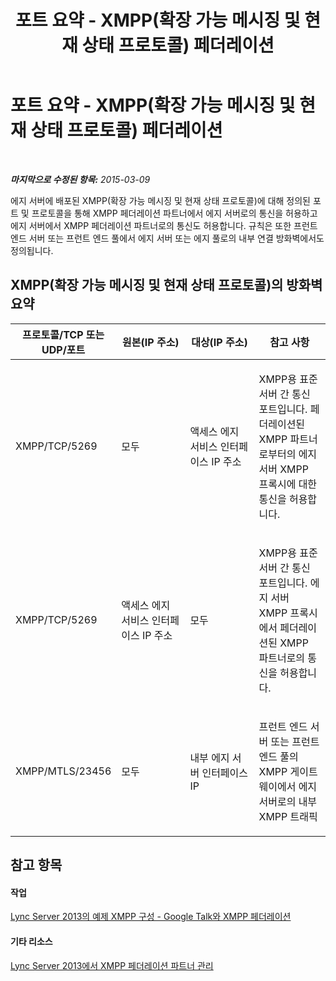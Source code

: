 ﻿---
title: 포트 요약 - XMPP(확장 가능 메시징 및 현재 상태 프로토콜) 페더레이션
TOCTitle: 포트 요약 - XMPP(확장 가능 메시징 및 현재 상태 프로토콜) 페더레이션
ms:assetid: 62e98fab-7add-4983-a3fa-dbe74e1c3849
ms:mtpsurl: https://technet.microsoft.com/ko-kr/library/JJ618371(v=OCS.15)
ms:contentKeyID: 49303835
ms.date: 08/24/2015
mtps_version: v=OCS.15
ms.translationtype: HT
---

# 포트 요약 - XMPP(확장 가능 메시징 및 현재 상태 프로토콜) 페더레이션

 

_**마지막으로 수정된 항목:** 2015-03-09_

에지 서버에 배포된 XMPP(확장 가능 메시징 및 현재 상태 프로토콜)에 대해 정의된 포트 및 프로토콜을 통해 XMPP 페더레이션 파트너에서 에지 서버로의 통신을 허용하고 에지 서버에서 XMPP 페더레이션 파트너로의 통신도 허용합니다. 규칙은 또한 프런트 엔드 서버 또는 프런트 엔드 풀에서 에지 서버 또는 에지 풀로의 내부 연결 방화벽에서도 정의됩니다.

## XMPP(확장 가능 메시징 및 현재 상태 프로토콜)의 방화벽 요약


<table>
<colgroup>
<col style="width: 25%" />
<col style="width: 25%" />
<col style="width: 25%" />
<col style="width: 25%" />
</colgroup>
<thead>
<tr class="header">
<th>프로토콜/TCP 또는 UDP/포트</th>
<th>원본(IP 주소)</th>
<th>대상(IP 주소)</th>
<th>참고 사항</th>
</tr>
</thead>
<tbody>
<tr class="odd">
<td><p>XMPP/TCP/5269</p></td>
<td><p>모두</p></td>
<td><p>액세스 에지 서비스 인터페이스 IP 주소</p></td>
<td><p>XMPP용 표준 서버 간 통신 포트입니다. 페더레이션된 XMPP 파트너로부터의 에지 서버 XMPP 프록시에 대한 통신을 허용합니다.</p></td>
</tr>
<tr class="even">
<td><p>XMPP/TCP/5269</p></td>
<td><p>액세스 에지 서비스 인터페이스 IP 주소</p></td>
<td><p>모두</p></td>
<td><p>XMPP용 표준 서버 간 통신 포트입니다. 에지 서버 XMPP 프록시에서 페더레이션된 XMPP 파트너로의 통신을 허용합니다.</p></td>
</tr>
<tr class="odd">
<td><p>XMPP/MTLS/23456</p></td>
<td><p>모두</p></td>
<td><p>내부 에지 서버 인터페이스 IP</p></td>
<td><p>프런트 엔드 서버 또는 프런트 엔드 풀의 XMPP 게이트웨이에서 에지 서버로의 내부 XMPP 트래픽</p></td>
</tr>
</tbody>
</table>


## 참고 항목

#### 작업

[Lync Server 2013의 예제 XMPP 구성 - Google Talk와 XMPP 페더레이션](lync-server-2013-example-xmpp-configuration-–-xmpp-federation-with-google-talk.md)  

#### 기타 리소스

[Lync Server 2013에서 XMPP 페더레이션 파트너 관리](lync-server-2013-manage-xmpp-federated-partners-for-your-organization.md)

